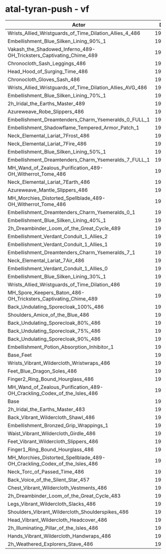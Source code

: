 # atal-tyran-push - vf
| Actor | DPS | Increase |
|---|:---:|:---:|
|Wrists_Allied_Wristguards_of_Time_Dilation_Allies_4_486|198829|1.58%|
|Embellishment_Blue_Silken_Lining_90%_1|198643|1.49%|
|Vakash_the_Shadowed_Inferno_489-OH_Tricksters_Captivating_Chime_489|198410|1.37%|
|Chronocloth_Sash_Leggings_486|198329|1.33%|
|Head_Hood_of_Surging_Time_486|198289|1.31%|
|Chronocloth_Gloves_Sash_486|198226|1.27%|
|Wrists_Allied_Wristguards_of_Time_Dilation_Allies_AVG_486|198210|1.27%|
|Embellishment_Blue_Silken_Lining_70%_1|198096|1.21%|
|2h_Iridal_the_Earths_Master_489|197875|1.10%|
|Azureweave_Robe_Slippers_486|197819|1.07%|
|Embellishment_Dreamtenders_Charm_Ysemeralds_0_FULL_1|197647|0.98%|
|Embellishment_Shadowflame_Tempered_Armor_Patch_1|197597|0.95%|
|Neck_Elemental_Lariat_7Frost_486|197564|0.94%|
|Neck_Elemental_Lariat_7Fire_486|197494|0.90%|
|Embellishment_Blue_Silken_Lining_50%_1|197399|0.85%|
|Embellishment_Dreamtenders_Charm_Ysemeralds_7_FULL_1|197299|0.80%|
|MH_Wand_of_Zealous_Purification_489-OH_Witherrot_Tome_486|197291|0.80%|
|Neck_Elemental_Lariat_7Earth_486|197203|0.75%|
|Azureweave_Mantle_Slippers_486|197129|0.71%|
|MH_Morchies_Distorted_Spellblade_489-OH_Witherrot_Tome_486|197070|0.68%|
|Embellishment_Dreamtenders_Charm_Ysemeralds_0_1|197066|0.68%|
|Embellishment_Blue_Silken_Lining_40%_1|197017|0.66%|
|2h_Dreambinder_Loom_of_the_Great_Cycle_489|196835|0.56%|
|Embellishment_Verdant_Conduit_1_Allies_2|196781|0.54%|
|Embellishment_Verdant_Conduit_1_Allies_1|196756|0.52%|
|Embellishment_Dreamtenders_Charm_Ysemeralds_7_1|196750|0.52%|
|Neck_Elemental_Lariat_7Air_486|196711|0.50%|
|Embellishment_Verdant_Conduit_1_Allies_0|196705|0.50%|
|Embellishment_Blue_Silken_Lining_30%_1|196666|0.48%|
|Wrists_Allied_Wristguards_of_Time_Dilation_486|196650|0.47%|
|MH_Spore_Keepers_Baton_486-OH_Tricksters_Captivating_Chime_489|196317|0.30%|
|Back_Undulating_Sporecloak_100%_486|196158|0.22%|
|Shoulders_Amice_of_the_Blue_486|196139|0.21%|
|Back_Undulating_Sporecloak_80%_486|196097|0.19%|
|Back_Undulating_Sporecloak_75%_486|196072|0.17%|
|Back_Undulating_Sporecloak_90%_486|196071|0.17%|
|Embellishment_Potion_Absorption_Inhibitor_1|196011|0.14%|
|Base_Feet|195983|0.13%|
|Wrists_Vibrant_Wildercloth_Wristwraps_486|195889|0.08%|
|Feet_Blue_Dragon_Soles_486|195880|0.08%|
|Finger2_Ring_Bound_Hourglass_486|195866|0.07%|
|MH_Wand_of_Zealous_Purification_489-OH_Crackling_Codex_of_the_Isles_486|195776|0.02%|
|Base|195731|0.00%|
|2h_Iridal_the_Earths_Master_483|195713|-0.01%|
|Back_Vibrant_Wildercloth_Shawl_486|195693|-0.02%|
|Embellishment_Bronzed_Grip_Wrappings_1|195667|-0.03%|
|Waist_Vibrant_Wildercloth_Girdle_486|195516|-0.11%|
|Feet_Vibrant_Wildercloth_Slippers_486|195501|-0.12%|
|Finger1_Ring_Bound_Hourglass_486|195465|-0.14%|
|MH_Morchies_Distorted_Spellblade_489-OH_Crackling_Codex_of_the_Isles_486|195417|-0.16%|
|Neck_Torc_of_Passed_Time_486|195417|-0.16%|
|Back_Voice_of_the_Silent_Star_457|195288|-0.23%|
|Chest_Vibrant_Wildercloth_Vestments_486|195261|-0.24%|
|2h_Dreambinder_Loom_of_the_Great_Cycle_483|195180|-0.28%|
|Legs_Vibrant_Wildercloth_Slacks_486|195087|-0.33%|
|Shoulders_Vibrant_Wildercloth_Shoulderspikes_486|195055|-0.35%|
|Head_Vibrant_Wildercloth_Headcover_486|195012|-0.37%|
|2h_Illuminating_Pillar_of_the_Isles_486|194833|-0.46%|
|Hands_Vibrant_Wildercloth_Handwraps_486|194817|-0.47%|
|2h_Weathered_Explorers_Stave_486|194750|-0.50%|
